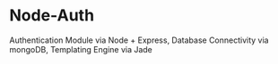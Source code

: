 # Node-Auth
Authentication Module via Node + Express, Database Connectivity via mongoDB, Templating Engine via Jade
